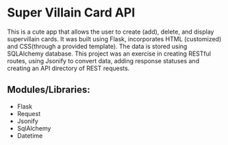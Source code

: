 # Super Villain Card API

This is a cute app that allows the user to create (add), delete, and display supervillain cards. It was built using Flask, incorporates HTML (customized) and CSS(through a provided template). The data is stored using SQLAlchemy database. This project was an exercise in creating RESTful routes, using Jsonify to convert data, adding response statuses and creating an API directory of REST requests.

##  Modules/Libraries:

* Flask
* Request
* Jsonify
* SqlAlchemy
* Datetime

